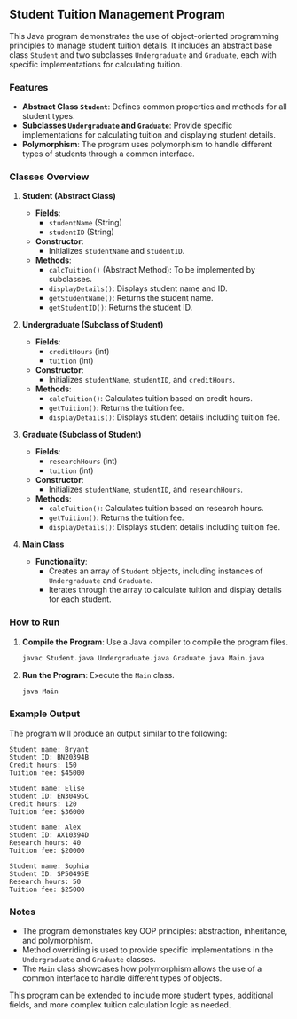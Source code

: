 ## Student Tuition Management Program

This Java program demonstrates the use of object-oriented programming principles to manage student tuition details. It includes an abstract base class `Student` and two subclasses `Undergraduate` and `Graduate`, each with specific implementations for calculating tuition.

### Features

- **Abstract Class `Student`**: Defines common properties and methods for all student types.
- **Subclasses `Undergraduate` and `Graduate`**: Provide specific implementations for calculating tuition and displaying student details.
- **Polymorphism**: The program uses polymorphism to handle different types of students through a common interface.

### Classes Overview

1. **Student (Abstract Class)**
   - **Fields**:
     - `studentName` (String)
     - `studentID` (String)
   - **Constructor**:
     - Initializes `studentName` and `studentID`.
   - **Methods**:
     - `calcTuition()` (Abstract Method): To be implemented by subclasses.
     - `displayDetails()`: Displays student name and ID.
     - `getStudentName()`: Returns the student name.
     - `getStudentID()`: Returns the student ID.

2. **Undergraduate (Subclass of Student)**
   - **Fields**:
     - `creditHours` (int)
     - `tuition` (int)
   - **Constructor**:
     - Initializes `studentName`, `studentID`, and `creditHours`.
   - **Methods**:
     - `calcTuition()`: Calculates tuition based on credit hours.
     - `getTuition()`: Returns the tuition fee.
     - `displayDetails()`: Displays student details including tuition fee.

3. **Graduate (Subclass of Student)**
   - **Fields**:
     - `researchHours` (int)
     - `tuition` (int)
   - **Constructor**:
     - Initializes `studentName`, `studentID`, and `researchHours`.
   - **Methods**:
     - `calcTuition()`: Calculates tuition based on research hours.
     - `getTuition()`: Returns the tuition fee.
     - `displayDetails()`: Displays student details including tuition fee.

4. **Main Class**
   - **Functionality**:
     - Creates an array of `Student` objects, including instances of `Undergraduate` and `Graduate`.
     - Iterates through the array to calculate tuition and display details for each student.

### How to Run

1. **Compile the Program**: Use a Java compiler to compile the program files.
   ```bash
   javac Student.java Undergraduate.java Graduate.java Main.java
   ```

2. **Run the Program**: Execute the `Main` class.
   ```bash
   java Main
   ```

### Example Output

The program will produce an output similar to the following:

```
Student name: Bryant
Student ID: BN20394B
Credit hours: 150
Tuition fee: $45000

Student name: Elise
Student ID: EN30495C
Credit hours: 120
Tuition fee: $36000

Student name: Alex
Student ID: AX10394D
Research hours: 40
Tuition fee: $20000

Student name: Sophia
Student ID: SP50495E
Research hours: 50
Tuition fee: $25000
```

### Notes

- The program demonstrates key OOP principles: abstraction, inheritance, and polymorphism.
- Method overriding is used to provide specific implementations in the `Undergraduate` and `Graduate` classes.
- The `Main` class showcases how polymorphism allows the use of a common interface to handle different types of objects.

This program can be extended to include more student types, additional fields, and more complex tuition calculation logic as needed.
